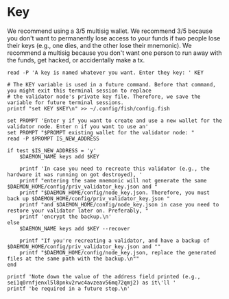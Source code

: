 # Key

We recommend using a 3/5 multisig wallet. We recommend 3/5 because you don't want to permanently lose access to your funds if two people lose their keys (e.g., one dies, and the other lose their mnemonic). We recommend a multisig because you don't want one person to run away with the funds, get hacked, or accidentally make a tx.

```shell
read -P 'A key is named whatever you want. Enter they key: ' KEY

# The KEY variable is used in a future command. Before that command, you might exit this terminal session to replace
# the validator node's private key file. Therefore, we save the variable for future terminal sessions.
printf "set KEY $KEY\n" >> ~/.config/fish/config.fish

set PROMPT 'Enter y if you want to create and use a new wallet for the validator node. Enter n if you want to use an'
set PROMPT "$PROMPT existing wallet for the validator node: "
read -P $PROMPT IS_NEW_ADDRESS

if test $IS_NEW_ADDRESS = 'y'
    $DAEMON_NAME keys add $KEY

    printf 'In case you need to recreate this validator (e.g., the hardware it was running on got destroyed), '
    printf "entering the same mnemonic will not generate the same $DAEMON_HOME/config/priv_validator_key.json and "
    printf "$DAEMON_HOME/config/node_key.json. Therefore, you must back up $DAEMON_HOME/config/priv_validator_key.json "
    printf "and $DAEMON_HOME/config/node_key.json in case you need to restore your validator later on. Preferably, "
    printf 'encrypt the backup.\n'
else
    $DAEMON_NAME keys add $KEY --recover

    printf "If you're recreating a validator, and have a backup of $DAEMON_HOME/config/priv_validator_key.json and ""
    printf "$DAEMON_HOME/config/node_key.json, replace the generated files at the same path with the backup.\n""
end

printf 'Note down the value of the address field printed (e.g., sei1q0rnfjenxl5l8pnkv2rwc4avzeav56mq72qmj2) as it\'ll '
printf 'be required in a future step.\n'
```
